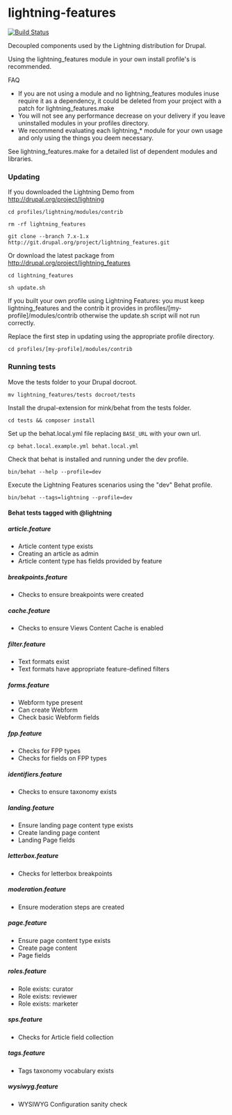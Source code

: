 lightning-features
==================
[![Build Status](https://travis-ci.org/acquia/lightning-features.svg?branch=7.x-1.x)](https://travis-ci.org/acquia/lightning-features)

Decoupled components used by the Lightning distribution for Drupal.

Using the lightning_features module in your own install profile's is recommended.

FAQ

- If you are not using a module and no lightning_features modules inuse require it as a dependency, it could be deleted from your project with a patch for lightning_features.make
- You will not see any performance decrease on your delivery if you leave uninstalled modules in your profiles directory.
- We recommend evaluating each lightning_* module for your own usage and only using the things you deem necessary.

See lightning_features.make for a detailed list of dependent modules and libraries.

### Updating
If you downloaded the Lightning Demo from http://drupal.org/project/lightning

`cd profiles/lightning/modules/contrib`

`rm -rf lightning_features`

`git clone --branch 7.x-1.x http://git.drupal.org/project/lightning_features.git`

Or download the latest package from http://drupal.org/project/lightning_features

`cd lightning_features`

`sh update.sh`

If you built your own profile using Lightning Features: you must keep lightning_features and the contrib it provides in profiles/[my-profile]/modules/contrib otherwise the update.sh script will not run correctly.

Replace the first step in updating using the appropriate profile directory.

`cd profiles/[my-profile]/modules/contrib`

### Running tests

Move the tests folder to your Drupal docroot.

  ``mv lightning_features/tests docroot/tests``

Install the drupal-extension for mink/behat from the tests folder.

  ``cd tests && composer install``

Set up the behat.local.yml file replacing ``BASE_URL`` with your own url.

  ``cp behat.local.example.yml behat.local.yml``

Check that behat is installed and running under the dev profile.

  ``bin/behat --help --profile=dev``

Execute the Lightning Features scenarios using the "dev" Behat profile.

  ``bin/behat --tags=lightning --profile=dev``

#### Behat tests tagged with @lightning

##### article.feature

* Article content type exists
* Creating an article as admin
* Article content type has fields provided by feature

##### breakpoints.feature

* Checks to ensure breakpoints were created

##### cache.feature

* Checks to ensure Views Content Cache is enabled

##### filter.feature

* Text formats exist
* Text formats have appropriate feature-defined filters

##### forms.feature

* Webform type present
* Can create Webform
* Check basic Webform fields

##### fpp.feature

* Checks for FPP types
* Checks for fields on FPP types

##### identifiers.feature

* Checks to ensure taxonomy exists

##### landing.feature

* Ensure landing page content type exists
* Create landing page content
* Landing Page fields

##### letterbox.feature

* Checks for letterbox breakpoints

##### moderation.feature

* Ensure moderation steps are created

##### page.feature

* Ensure page content type exists
* Create page content
* Page fields

##### roles.feature

* Role exists: curator
* Role exists: reviewer
* Role exists: marketer

##### sps.feature

* Checks for Article field collection

##### tags.feature
* Tags taxonomy vocabulary exists

##### wysiwyg.feature

* WYSIWYG Configuration sanity check
